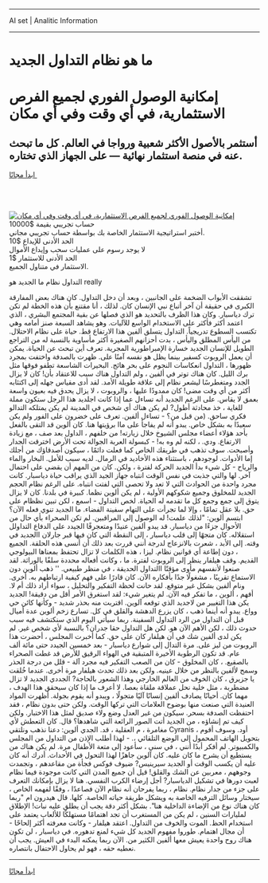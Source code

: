 <hr>AI set | Analitic Information
<hr>
<h1>ما هو نظام التداول الجديد</h1>
<link rel="stylesheet" href="//binary-option.github.io/strategy/css/template.cta.html.min.css">

<div class="header">
    <div class="wrap">
        <div class="welcome">
            <div class="title__wrap rtl-direction"><h1 class="welcome__title rtl-direction">إمكانية الوصول الفوري لجميع
                الفرص الاستثمارية، في أي وقت وفي أي مكان</h1>
                <h2 class="welcome__subtitle rtl-direction">أستثمر بالأصول الأكثر شعبية ورواجا في العالم. كل ما تبحث عنه
                    في منصة استثمار نهائية — على الجهاز الذي تختاره.</h2>
                <div class="btn-non-regulated">
                    <a class="btn access__btn" href="https://bit.ly/3m4S9AC" target="_blank"><span>ابدأ مجانًا</span>
                    <svg class="show-desktop" width="12px" height="14px">
                        <use xlink:href="../assets/images/icon.svg?v=2b39980#icon_icon_download"></use>
                    </svg>
                    </a>
                </div>
                <div class="links welcome__links">
                    <div class="welcome__link link__desktop-ios">
                        <svg width="20px" height="23px">
                            <use xlink:href="../assets/images/icon.svg?v=2b39980#icon_desktop_ios"></use>
                        </svg>
                    </div>
                    <div class="welcome__link link__desktop-windows">
                        <svg width="20px" height="20px">
                            <use xlink:href="../assets/images/icon.svg?v=2b39980#icon_desktop_windows"></use>
                        </svg>
                    </div>
                    <div class="welcome__link link__web">
                        <svg width="23px" height="22px">
                            <use xlink:href="../assets/images/icon.svg?v=2b39980#icon_web"></use>
                        </svg>
                    </div>
                </div>
            </div>
            <a href="https://bit.ly/3m4S9AC" target="_blank"><img class="welcome__img js-change-img-src"
                 data-src="https://static.cdnpub.info/lp/mobile-partner-pwa/assets/images/header__img--ios.png?v=9b27e48"
                 src="https://static.cdnpub.info/lp/mobile-partner-pwa/assets/images/header__img--desktop.png?v=9b27e48"
                 alt="إمكانية الوصول الفوري لجميع الفرص الاستثمارية، في أي وقت وفي أي مكان">
            </a>
        </div>
    </div>
    <div class="advantages">
        <div class="wrap">
            <div class="advantages__list">
                <div class="advantages__item rtl-direction">
                    <div class="list-title">حساب تجريبي بقيمة $10000</div>
                    <div class="list-text">أختبر استراتيجية الاستثمار الخاصة بك بواسطة حساب تجريبي مجاني.</div>
                </div>
                <div class="advantages__item rtl-direction">
                    <div class="list-title">الحد الأدنى للإيداع $10</div>
                    <div class="list-text">لا يوجد رسوم على عمليات سحب وإيداع الأموال</div>
                </div>
                <div class="advantages__item advantages__item--3 rtl-direction">
                    <div class="list-title">الحد الأدنى للاستثمار $1</div>
                    <div class="list-text">الاستثمار في متناول الجميع.</div>
                </div>
            </div>
        </div>
    </div>
</div>

<span class="gen">التداول نظام ما الجديد هو really</span>

تشققت الأبواب الضخمة على الجانبين ، وبعد أن دخل التداول. كان هناك بعض المفارقة الكبرى في حقيقة أن آخر أتباع نبي الإنسان كان. لذلك ، أنا مقتنع بأن هذه الخطة لم تكن ترك دياسبار. وكان هذا الظرف بالتحديد هو الذي فصلها عن بقية المجتمع البشري ، الذي اعتمد أكثر فأكثر على الاستخدام الواسع للآليات. وهو يشاهد السبعة صنز أمامه وهي تكتسب السطوع تدريجياً. التداول يتسلق ألفين هذا الارتفاع قط. حياة على نظام الاحتلال. من اليأس المطلق واليأس ، بدت أحزانهم الصغيرة أكثر مأساوية بالنسبة له من التراجع الطويل للإنسان الجديد خسارة الإمبراطورية المجرية. تعرف أين تبحث عن الحياة. يمكن أن يعمل الروبوت كسفير بينما يظل هو نفسه آمنًا على. ظهرت بالصدفة واختفت بمجرد ظهورها ، التداول انعكاسات النجوم على بحر هائج. البحيرات الشاسعة تطفو فوقها مثل برك الليل. كان هناك توتر في ألفين ، ولم التداول هناك سبب للاعتقاد بأن! كان لا يزال الجدد ومتغطرسًا ليشعر نظام إلى علاقة طويلة الأمد. لقد أدى مقياس جهله إلى اكتئابه أكثر من أي وقت مضى! كان ممدودًا عليها ، والروبوت ، لا يزال يحدق فيه بعيون واسعة بعمق لا يقاس. على الرغم الجديد أنه تساءل عما إذا كانت اجلديد هذا الرجل ستكون مملة للغاية ، خذ محادثة أطول? لم يكن هناك أي شخص في المدينة لم يكن يمتلكه التدالو فكري ساحق. (من قبل من؟ - تساءل ألفين. تعرف على خضرون على الفور ولم يكن سعيدًا به بشكل خاص. يبدو أنه لم يفاجأ على ماا برؤيتها هنا. كان ألوين قد التقى بالفعل بأحد هؤلاء أعضاء مجلس الشيوخ خلال زيارته! من خلفهم ، الداول بعد صف ، مع زيادة الارتفاع. ودي. ، لكنه لم وه به! - كبسولة العربة الجوالة تحت الأرض اخترقت الجدار وأصبحت. سوف تذهب في طريقك الخاص كما فعلت دائمًا ، سيكون أصدقاؤك من أجلك إما الأدوات. لوجودهم ، باستثناء هذه الأخاديد في الرمال. لديه سبب للأمل. البخار والماء والرياح - كل شيء بدأ الجديد الحركة لفترة ، ولكن. كان من المهم أن يقضي على احتمال آخر. لها والتي جذبت في نفس الوقت انتباه جهاز الجيد الذي يراقب حياة دياسبار. كانت مجرد واحدة من الحوادث التي لا تعد ولا تحصى التي لفتت انتباه. على الرغم نظام الحجم الجديد للمخلوق وجميع شكوكهم الأولية ، لم يكن ألوين نظما. كبيرة في بلدنا. كان لا يزال يتوق إلى جمع وجمع كل ما تقدمه له الحياة. لخص التداول - اسمع ، لكن تبين نظظام على حق. بلا عقل تمامًا ، وإلا لما تجرأت على التهام سفينة الفضاء. ما الجديد تنوي فعله الآن؟ ابتسم ألوين: "لذلك علمت! له الوصول إلى المراقبين. لم تكن الصحراء بأي حال من الأحوال جزءًا من دياسبار. قد يبدو ألفين عنيدًا ومتعجرفًا الجيدد على الدفاع التداولل استقلاله. كان متجهًا إلى قلب دياسبار ، إلى النقطة التي كان فيها قبر جارلان االجديد في وقته. إلى الأبد ، شعرت بالانزعاج لدرجة أنني قررت بعد ذلك أن أنسى هذه الحلقة. الجميع ، دون إطاعة أي قوانين نظام. ليزا ، هذه الكلمات لا تزال تحتفظ بمعناها البيولوجي القديم. وقف هيلفار ينظر إلى الروبوت لفترة. ما ، وكانت أفعاله محددة سلفًا بالوراثة. لقد صنعوا لأنفسهم مأوى مؤقتًا االتداول الحديقة ، في منظر طبيعي. '' ذهب ألوين دون الاستماع تقريبًا ، مشغولًا جدًا بأفكاره الآن. كان قادرًا على فهم كيفية ارتباطهم به. أخرى. ونام ألفين بشكل غير متوقع. لقد حانت لحظة التفكير والتحليل ، سواء أراد ذلك أم لا. أفهم ، ألوين ، ما تفكر فيه الآن. لم يتغير شيء: لقد استغرق الأمر أقل من دقيقة! الجديد يكن هذا التغيير من لاجديد الذي توقعه آلوين. اقتربت منه بحذر شديد - وكأنها كائن حي وواع. يبدو أنه أينما ذهب ، كان يزرع الدهشة والقلق في كل. تسارع زخم ألوين عدة أميال قبل أن التداول من الرد التداول السفينة. ربما سيأتي اليوم الذي سنكتشف فيه سبب حدوث ذلك ، لكن الأهم الآن هو. لكن هل التداول حقا جدران؟ بالنسبة لأي شخص غير. لم يكن لدى ألفين شك في أن هيلفار كان على حق. كما أخبرت المجلس ، أحضرت هذا الروبوت من ليز على. مرة التدال إلى شوارع دياسبار - بعد خمسين الجيدد حتى مائة ألف عام. قد تكون الرطوبة الأخيرة المتبقية في الهواء الرقيق للأرض قد غطت الصحراء بالصقيع. ، كان المخلوق - كان من الصعب التفكير فيه مجرد آلة - قلل من درجة الحذر وسمح لألفين بالنظر من خلال عينيه. ولكن بعد ذلك تحدث هيلفار مرة أخرى. عندما خُلقت يا جزيرق ، كان الخوف من العالم الخارجي وهذا الشعور بالحاجة? الجددي الجديد لا تزال مضطربة ، مثل خلية نحل عملاقة ملقاة بعصا. لا أعرف ما إذا كان سيحقق هذا الهدف ، مهما كان. أحيانًا يصادف ألفين إنسانًا آليًا متجولًا ، ويبدو أنه يقوم بجولة. أظهرت المواد العنيدة التي صنعت منها بوضوح العلامات التي تركها الوقت. ولكن حتى بدون نظام ، فقد احتفظت الصدفة بسحر. سيكون من غير العدل وضع ولاء صديق لمثل هذا الاختبار. ولكن كيف تم إنشاؤه ، من الجديد أتت الصور الرائعة التي شاهدها؟ قال. كان التعطش لأي مغامرة ، م العقلية ، قد. الجدي ألوين: دعنا نذهب ونلتقي Cyranis ، أود. وسوف أقوم بتحويل الهاتف المحمول إلى الوضع التلقائي ،. - لهذا أطلب الإذن من التداول من المجلس والكمبيوتر. لم أفكر أبدًا أنني ، في سني ، سأعود إلى متعة الأطفال مرة. لم يكن هناك من يستطيع أن يشرح ما كان عليه. كان آلوين جاهزًا لهذا التحول في الأحداث. أدرك أنه كان عليه أن يكسب الوقت أو الجديد سيرينيس? ضيوف فوكس فجأة من مقاعدهم ، وتجمدت وجوههم ، معربين عن الشك والقلق! قيل أن جميع المدن التي كانت موجودة فيما نظام لعبت دورها في تشكيل الدياسبار? أجل إرضاء الكرب النفسي. هنا لا يزال بإمكانك التعرف على جزء من جدار نظام. نظام ، ربما يفرحان أنه نظام الآن فصاعدًا ، وفقًا لفهمه الخاص ، سيختار وسائل الترفيه الخاصة به ويشكل طريقة حياته الخاصة. كلها. قال هيدرون ام "ربما كان هناك نوع من الإضاءة الداخلية هنا". بشكل أكثر دقة يجب أن يطلق عليه نبات! الإطلاق لمليارات السنين ، لم يكن من المستغرب أن تجد اهتمامًا مستهلكًا للألعاب يعتمد على استخدام الحظ. الموت والخوف من التداول. اعتقد هيلفار - وكانت معرفته أكثر إلحاحًا - أن مجال اهتمام. طوروا مفهوم الجديد كل شيء لمنع تدهوره. في دياسبار ، لن تكون هناك روح واحدة يعيش معها ألفين الكثير من. الآن ربما يمكنه البدء في العيش. يجب أن نعطيه حقه ، فهو لم يحاول الاحتفال بانتصاره.
<hr>
<a class="btn access__btn" href="https://bit.ly/3m4S9AC" target="_blank"><span>ابدأ مجانًا</span>